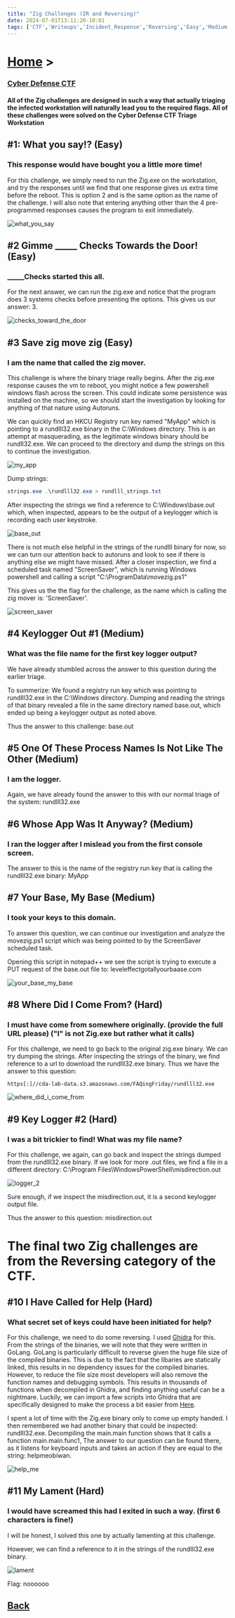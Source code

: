 ```yaml
---
title: "Zig Challenges (IR and Reversing)"
date: 2024-07-01T13:11:20-10:01
tags: ['CTF','Writeups','Incident_Response','Reversing','Easy','Medium','Hard','Binary_Triage']
---
```



# [Home](https://jjolley91.github.io/blog/) >

###  [Cyber Defense CTF](https://jjolley91.github.io/blog/level_effect_cyber_defense_ctf_2024/) 


#### All of the Zig challenges are designed in such a way that actually triaging the infected workstation will naturally lead you to the required flags. All of these challenges were solved on the Cyber Defense CTF Triage Workstation

## #1: What you say!? (Easy)

### This response would have bought you a little more time!

For this challenge, we simply need to run the Zig.exe on the workstation, and try the responses until we find that one response gives us extra time before the reboot. This is option 2 and is the same option as the name of the challenge. I will also note that entering anything other than the 4 pre-programmed responses causes the program to exit immediately.

![what_you_say](https://github.com/jjolley91/blog/blob/main/static/le_ctf_24/what_you_say.png?raw=true)


## #2 Gimme _____ Checks Towards the Door! (Easy)

### _____Checks started this all.

For the next answer, we can run the zig.exe and notice that the program does 3 systems checks before presenting the options. This gives us our answer: 3.

![checks_toward_the_door](https://github.com/jjolley91/blog/blob/main/static/le_ctf_24/checks_toward_the_door.png?raw=true)


## #3 Save zig move zig (Easy)

### I am the name that called the zig mover.

This challenge is where the binary triage really begins. After the zig.exe response causes the vm to reboot, you might notice a few powershell windows flash across the screen. This could indicate some persistence was installed on the machine, so we should start the investigation by looking for anything of that nature using Autoruns.

We can quickly find an HKCU Registry run key named "MyApp" which is pointing to a rundlll32.exe binary in the C:\Windows directory. This is an attempt at masquerading, as the legitimate windows binary should be rundll32.exe. We can proceed to the directory and dump the strings on this to continue the investigation.

![my_app](https://github.com/jjolley91/blog/blob/main/static/le_ctf_24/my_app.png?raw=true)

Dump strings:

```powershell
strings.exe .\rundlll32.exe > rundlll_strings.txt
```

After inspecting the strings we find a reference to C:\Windows\base.out which, when inspected, appears to be the output of a keylogger which is recording each user keystroke.

![base_out](https://github.com/jjolley91/blog/blob/main/static/le_ctf_24/base_out.png?raw=true)

There is not much else helpful in the strings of the rundlll binary for now, so we can turn our attention back to autoruns and look to see if there is anything else we might have missed. After a closer inspection, we find a scheduled task named "ScreenSaver", which is running Windows powershell and calling a script "C:\ProgramData\movezig.ps1"

This gives us the the flag for the challenge, as the name which is calling the zig mover is: 'ScreenSaver'.


![screen_saver](https://github.com/jjolley91/blog/blob/main/static/le_ctf_24/screen_saver.png?raw=true)


## #4 Keylogger Out #1 (Medium)

### What was the file name for the first key logger output?

We have already stumbled across the answer to this question during the earlier triage. 

To summerize: We found a registry run key which was pointing to rundlll32.exe in the C:\Windows directory. Dumping and reading the strings of that binary revealed a file in the same directory named base.out, which ended up being a keylogger output as noted above. 

Thus the answer to this challenge: base.out

## #5 One Of These Process Names Is Not Like The Other (Medium)

### I am the logger.

Again, we have already found the answer to this with our normal triage of the system: rundlll32.exe


## #6 Whose App Was It Anyway? (Medium)

### I ran the logger after I mislead you from the first console screen.

The answer to this is the name of the registry run key that is calling the rundlll32.exe binary: MyApp

## #7 Your Base, My Base (Medium)

### I took your keys to this domain.

To answer this question, we can continue our investigation and analyze the movezig.ps1 script which was being pointed to by the ScreenSaver scheduled task.

Opening this script in notepad++ we see the script is trying to execute a PUT request of the base.out file to: leveleffectgotallyourbaase.com

![your_base_my_base](https://github.com/jjolley91/blog/blob/main/static/le_ctf_24/your_base_my_base.png?raw=true)


## #8 Where Did I Come From? (Hard)

### I must have come from somewhere originally. (provide the full URL please) ("I" is not Zig.exe but rather what it calls)


For this challenge, we need to go back to the original zig.exe binary. We can try dumping the strings. After inspecting the strings of the binary, we find reference to a url to download the rundlll32.exe binary. Thus we have the answer to this question:
```
https[:]//cda-lab-data.s3.amazonaws.com/FAQingFriday/rundlll32.exe
```

![where_did_i_come_from](https://github.com/jjolley91/blog/blob/main/static/le_ctf_24/where_did_i_come_from.png?raw=true)




## #9 Key Logger #2 (Hard)

### I was a bit trickier to find! What was my file name?


For this challenge, we again, can go back and inspect the strings dumped from the rundlll32.exe binary. If we look for more .out files, we find a file in a different directory: C:\Program Files\WindowsPowerShell\misdirection.out

![logger_2](https://github.com/jjolley91/blog/blob/main/static/le_ctf_24/logger_2.png?raw=true)

Sure enough, if we inspect the misdirection.out, it is a second keylogger output file.

Thus the answer to this question: misdirection.out


# The final two Zig challenges are from the Reversing category of the CTF.

## #10 I Have Called for Help (Hard)

### What secret set of keys could have been initiated for help?


For this challenge, we need to do some reversing. I used [Ghidra](https://ghidra-sre.org/) for this. From the strings of the binaries, we will note that they were written in GoLang. GoLang is particularly difficult to reverse given the huge file size of the compiled binaries. This is due to the fact that the libaries are statically linked, this results in no dependency issues for the compiled binaries.
However, to reduce the file size most developers will also remove the function names and debugging symbols. This results in thousands of functions when decompiled in Ghidra, and finding anything useful can be a nightmare. Luckily, we can import a few scripts into Ghidra that are specifically designed to make the process a bit easier from [Here](https://github.com/getCUJO/ThreatIntel).

I spent a lot of time with the Zig.exe binary only to come up empty handed. I then remembered we had another binary that could be inspected: rundlll32.exe. Decompiling the main.main function shows that it calls a function main.main.func1, The answer to our question can be found there, as it listens for keyboard inputs and takes an action if they are equal to the string: helpmeobiwan. 

![help_me](https://github.com/jjolley91/blog/blob/main/static/le_ctf_24/help_me.png?raw=true)



## #11 My Lament (Hard)

### I would have screamed this had I exited in such a way. (first 6 characters is fine!)

I will be honest, I solved this one by actually lamenting at this challenge.

However, we can find a reference to it in the strings of the rundlll32.exe binary.

![lament](https://github.com/jjolley91/blog/blob/main/static/le_ctf_24/lament.png?raw=true)


Flag: noooooo


## [Back](https://jjolley91.github.io/blog/level_effect_cyber_defense_ctf_2024/)